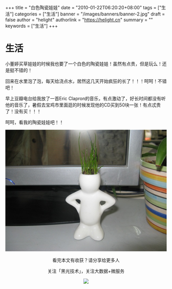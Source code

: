 +++
title = "白色陶瓷娃娃"
date = "2010-01-22T06:20:20+08:00"
tags = ["生活"]
categories = ["生活"]
banner = "/images/banners/banner-2.jpg"
draft = false
author = "helight"
authorlink = "https://helight.cn"
summary = ""
keywords = ["生活"]
+++

# 生活
小董婷买草娃娃的时候我也要了一个白色的陶瓷娃娃！虽然有点贵，但是玩么！还是挺不错的！

回来在水里泡了泡，每天给浇点水，居然这几天开始疯狂的长了！！！呵呵！不错吧！

早上豆瓣电台给我放了一首Eric Clapron的音乐，有点激动了，好长时间都没有听他的音乐了，暑假去宝鸡市里面逛的时候发现他的CD买到50块一张！有点忒贵了！没有买！！！

呵呵，看我的陶瓷娃娃吧！！

![](../../imgs/2010/01/p384100200.jpg)


<center>
看完本文有收获？请分享给更多人<br>

关注「黑光技术」，关注大数据+微服务<br>

![](/images/qrcode_helight_tech.jpg)
</center>
